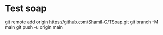 # Test soap

git remote add origin https://github.com/Shamil-G/TSoap.git
git branch -M main
git push -u origin main